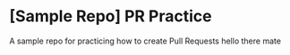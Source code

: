 # [Sample Repo] PR Practice
A sample repo for practicing how to create Pull Requests
hello there mate
